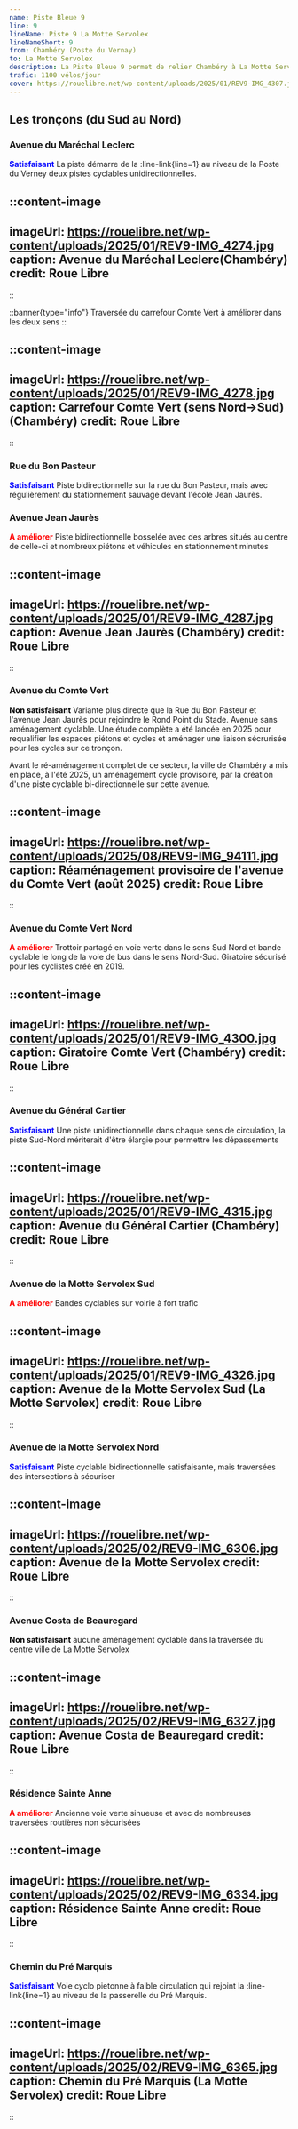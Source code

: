 ```yaml
---
name: Piste Bleue 9
line: 9
lineName: Piste 9 La Motte Servolex
lineNameShort: 9
from: Chambéry (Poste du Vernay)
to: La Motte Servolex
description: La Piste Bleue 9 permet de relier Chambéry à La Motte Servolex par La Mairie de Bissy et la Croix de Bissy.
trafic: 1100 vélos/jour
cover: https://rouelibre.net/wp-content/uploads/2025/01/REV9-IMG_4307.jpg
---
```


## Les tronçons (du Sud au Nord)

### Avenue du Maréchal Leclerc
<span style="color:blue;font-weight:bold">Satisfaisant</span> La piste démarre de la :line-link{line=1} au niveau de la Poste du Verney deux pistes cyclables unidirectionnelles.

::content-image
---
imageUrl: https://rouelibre.net/wp-content/uploads/2025/01/REV9-IMG_4274.jpg
caption: Avenue du Maréchal Leclerc(Chambéry)
credit: Roue Libre
---
::


::banner{type="info"}
Traversée du carrefour Comte Vert à améliorer dans les deux sens
::

::content-image
---
imageUrl: https://rouelibre.net/wp-content/uploads/2025/01/REV9-IMG_4278.jpg
caption: Carrefour Comte Vert (sens Nord->Sud)(Chambéry)
credit: Roue Libre
---
::

### Rue du Bon Pasteur
<span style="color:blue;font-weight:bold">Satisfaisant</span> Piste bidirectionnelle sur la rue du Bon Pasteur, mais avec régulièrement du stationnement sauvage devant l'école Jean Jaurès.

### Avenue Jean Jaurès
<span style="color:red;font-weight:bold">A améliorer</span> Piste bidirectionnelle bosselée avec des arbres situés au centre de celle-ci et nombreux piétons et véhicules en stationnement minutes

::content-image
---
imageUrl: https://rouelibre.net/wp-content/uploads/2025/01/REV9-IMG_4287.jpg
caption: Avenue Jean Jaurès (Chambéry)
credit: Roue Libre
---
::

### Avenue du Comte Vert
<span style="color:black;font-weight:bold">Non satisfaisant</span> Variante plus directe que la Rue du Bon Pasteur et l'avenue Jean Jaurès pour rejoindre le Rond Point du Stade. Avenue sans aménagement cyclable.
Une étude complète a été lancée en 2025 pour requalifier les espaces piétons et cycles et aménager une liaison sécrurisée pour les cycles sur ce tronçon.

Avant le ré-aménagement complet de ce secteur, la ville de Chambéry a mis en place, à l'été 2025, un aménagement cycle provisoire, par  la création d'une piste cyclable bi-directionnelle sur cette avenue.

::content-image
---
imageUrl: https://rouelibre.net/wp-content/uploads/2025/08/REV9-IMG_94111.jpg
caption: Réaménagement provisoire de l'avenue du Comte Vert (août 2025)
credit: Roue Libre
---
::

### Avenue du Comte Vert Nord
<span style="color:red;font-weight:bold">A améliorer</span> Trottoir partagé en voie verte dans le sens Sud Nord et bande cyclable le long de la voie de bus dans le sens Nord-Sud. Giratoire sécurisé pour les cyclistes créé en 2019.

::content-image
---
imageUrl: https://rouelibre.net/wp-content/uploads/2025/01/REV9-IMG_4300.jpg
caption: Giratoire Comte Vert (Chambéry)
credit: Roue Libre
---
::

### Avenue du Général Cartier
<span style="color:blue;font-weight:bold">Satisfaisant</span> Une piste unidirectionnelle dans chaque sens de circulation, la piste Sud-Nord mériterait d'être élargie pour permettre les dépassements

::content-image
---
imageUrl: https://rouelibre.net/wp-content/uploads/2025/01/REV9-IMG_4315.jpg
caption: Avenue du Général Cartier (Chambéry)
credit: Roue Libre
---
::

### Avenue de la Motte Servolex Sud
<span style="color:red;font-weight:bold">A améliorer</span> Bandes cyclables sur voirie à fort trafic

::content-image
---
imageUrl: https://rouelibre.net/wp-content/uploads/2025/01/REV9-IMG_4326.jpg
caption: Avenue de la Motte Servolex Sud (La Motte Servolex)
credit: Roue Libre
---
::

### Avenue de la Motte Servolex Nord
<span style="color:blue;font-weight:bold">Satisfaisant</span> Piste cyclable bidirectionnelle satisfaisante, mais traversées des intersections à sécuriser

::content-image
---
imageUrl: https://rouelibre.net/wp-content/uploads/2025/02/REV9-IMG_6306.jpg
caption: Avenue de la Motte Servolex
credit: Roue Libre
---
::

### Avenue Costa de Beauregard
<span style="color:black;font-weight:bold">Non satisfaisant</span> aucune aménagement cyclable dans la traversée du centre ville de La Motte Servolex

::content-image
---
imageUrl: https://rouelibre.net/wp-content/uploads/2025/02/REV9-IMG_6327.jpg
caption: Avenue Costa de Beauregard
credit: Roue Libre
---
::

### Résidence Sainte Anne
<span style="color:red;font-weight:bold">A améliorer</span> Ancienne voie verte sinueuse et avec de nombreuses traversées routières non sécurisées

::content-image
---
imageUrl: https://rouelibre.net/wp-content/uploads/2025/02/REV9-IMG_6334.jpg
caption: Résidence Sainte Anne
credit: Roue Libre
---
::

### Chemin du Pré Marquis
<span style="color:blue;font-weight:bold">Satisfaisant</span> Voie cyclo pietonne à faible circulation qui rejoint la :line-link{line=1} au niveau de la passerelle du Pré Marquis.

::content-image
---
imageUrl: https://rouelibre.net/wp-content/uploads/2025/02/REV9-IMG_6365.jpg
caption: Chemin du Pré Marquis (La Motte Servolex)
credit: Roue Libre
---
::